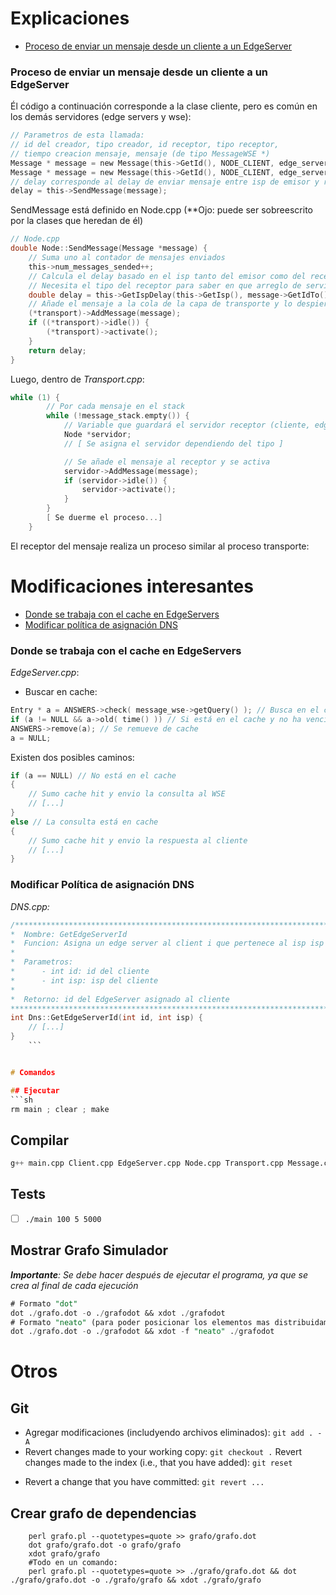 # Explicaciones
* [Proceso de enviar un mensaje desde un cliente a un EdgeServer](#proceso-de-enviar-un-mensaje-desde-un-cliente-a-un-edgeserver)

### Proceso de enviar un mensaje desde un cliente a un EdgeServer

Él código a continuación corresponde a la clase cliente, pero es común en los demás servidores (edge servers y wse):

```c
// Parametros de esta llamada: 
// id del creador, tipo creador, id receptor, tipo receptor, 
// tiempo creacion mensaje, mensaje (de tipo MessageWSE *) 
Message * message = new Message(this->GetId(), NODE_CLIENT, edge_server_to, NODE_EDGE_SERVER, time(), message_wse);
Message * message = new Message(this->GetId(), NODE_CLIENT, edge_server_to, NODE_EDGE_SERVER, time(), message_wse);
// delay corresponde al delay de enviar mensaje entre isp de emisor y receptor
delay = this->SendMessage(message);
```

SendMessage está definido en Node.cpp (**Ojo: puede ser sobreescrito por la clases que heredan de él)

```c
// Node.cpp
double Node::SendMessage(Message *message) {
    // Suma uno al contador de mensajes enviados
    this->num_messages_sended++;
    // Calcula el delay basado en el isp tanto del emisor como del receptor
    // Necesita el tipo del receptor para saber en que arreglo de servidores buscar (clients, edge_servers, wse)
    double delay = this->GetIspDelay(this->GetIsp(), message->GetIdTo(), message->GetTypeTo());
    // Añade el mensaje a la cola de la capa de transporte y lo despierta si está idle
    (*transport)->AddMessage(message);
    if ((*transport)->idle()) {
        (*transport)->activate();
    }
    return delay;
}
```

Luego, dentro de *Transport.cpp*:

```c
while (1) {
        // Por cada mensaje en el stack
        while (!message_stack.empty()) {
        	// Variable que guardará el servidor receptor (cliente, edge server o wse)
            Node *servidor;
            // [ Se asigna el servidor dependiendo del tipo ]

            // Se añade el mensaje al receptor y se activa
            servidor->AddMessage(message);
            if (servidor->idle()) {
                servidor->activate();
            }
        }
        [ Se duerme el proceso...]
    }
```

El receptor del mensaje realiza un proceso similar al proceso transporte:



# Modificaciones interesantes
* [Donde se trabaja con el cache en EdgeServers](#donde_se_utiliza_cache_edge_server)
* [Modificar política de asignación DNS](#politica_asignacion_dns)

<a name="donde_se_utiliza_cache_edge_server"></a>
### Donde se trabaja con el cache en EdgeServers
*EdgeServer.cpp*:
* Buscar en cache:
```c
Entry * a = ANSWERS->check( message_wse->getQuery() ); // Busca en el cache una query (message_wse->getQuery() -> BIGNUM*).
if (a != NULL && a->old( time() )) // Si está en el cache y no ha vencido su ttl
ANSWERS->remove(a); // Se remueve de cache
a = NULL;
```
Existen dos posibles caminos:
```c
if (a == NULL) // No está en el cache
{
    // Sumo cache hit y envio la consulta al WSE
    // [...]
}
else // La consulta está en cache
{
    // Sumo cache hit y envio la respuesta al cliente
    // [...]
}
```

<a name="politica_asignacion_dns"></a>
### Modificar Política de asignación DNS
*DNS.cpp:*
```c
/****************************************************************************************
*  Nombre: GetEdgeServerId
*  Funcion: Asigna un edge server al client i que pertenece al isp isp
*
*  Parametros:
*      - int id: id del cliente
*      - int isp: isp del cliente
*
*  Retorno: id del EdgeServer asignado al cliente
****************************************************************************************/
int Dns::GetEdgeServerId(int id, int isp) {
	// [...]
}
    ```


# Comandos

## Ejecutar
```sh
rm main ; clear ; make
```

## Compilar
```sql
g++ main.cpp Client.cpp EdgeServer.cpp Node.cpp Transport.cpp Message.cpp DNS.cpp ../../src/libcppsim.a -I../../src  -o main
```

## Tests
- [ ] `./main 100 5 5000`

## Mostrar Grafo Simulador
*__Importante__: Se debe hacer después de ejecutar el programa, ya que se crea al final de cada ejecución*
```sql
# Formato "dot"
dot ./grafo.dot -o ./grafodot && xdot ./grafodot
# Formato "neato" (para poder posicionar los elementos mas distribuidamente)
dot ./grafo.dot -o ./grafodot && xdot -f "neato" ./grafodot
```

# Otros

## Git
- Agregar modificaciones (includyendo archivos eliminados): `git add . -A`
- Revert changes made to your working copy:
  `git checkout .`
Revert changes made to the index (i.e., that you have added):
	`git reset`
* Revert a change that you have committed:
	`git revert ...`

## Crear grafo de dependencias
```
 	perl grafo.pl --quotetypes=quote >> grafo/grafo.dot
 	dot grafo/grafo.dot -o grafo/grafo
 	xdot grafo/grafo
 	#Todo en un comando:
 	perl grafo.pl --quotetypes=quote >> ./grafo/grafo.dot && dot ./grafo/grafo.dot -o ./grafo/grafo && xdot ./grafo/grafo
```

